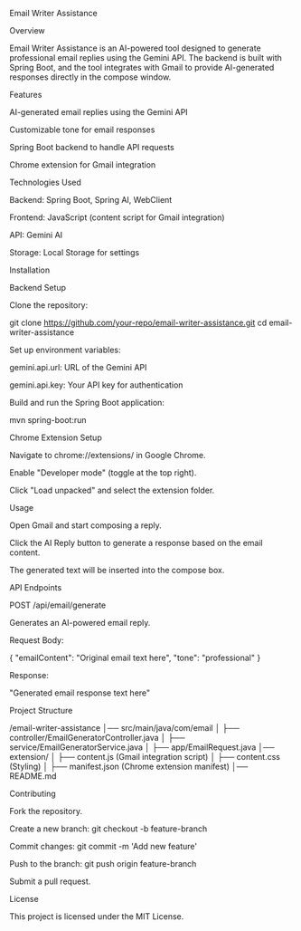 Email Writer Assistance

Overview

Email Writer Assistance is an AI-powered tool designed to generate professional email replies using the Gemini API. The backend is built with Spring Boot, and the tool integrates with Gmail to provide AI-generated responses directly in the compose window.

Features

AI-generated email replies using the Gemini API

Customizable tone for email responses

Spring Boot backend to handle API requests

Chrome extension for Gmail integration

Technologies Used

Backend: Spring Boot, Spring AI, WebClient

Frontend: JavaScript (content script for Gmail integration)

API: Gemini AI

Storage: Local Storage for settings

Installation

Backend Setup

Clone the repository:

git clone https://github.com/your-repo/email-writer-assistance.git
cd email-writer-assistance

Set up environment variables:

gemini.api.url: URL of the Gemini API

gemini.api.key: Your API key for authentication

Build and run the Spring Boot application:

mvn spring-boot:run

Chrome Extension Setup

Navigate to chrome://extensions/ in Google Chrome.

Enable "Developer mode" (toggle at the top right).

Click "Load unpacked" and select the extension folder.

Usage

Open Gmail and start composing a reply.

Click the AI Reply button to generate a response based on the email content.

The generated text will be inserted into the compose box.

API Endpoints

POST /api/email/generate

Generates an AI-powered email reply.

Request Body:

{
  "emailContent": "Original email text here",
  "tone": "professional"
}

Response:

"Generated email response text here"

Project Structure

/email-writer-assistance
│── src/main/java/com/email
│   ├── controller/EmailGeneratorController.java
│   ├── service/EmailGeneratorService.java
│   ├── app/EmailRequest.java
│── extension/
│   ├── content.js (Gmail integration script)
│   ├── content.css (Styling)
│   ├── manifest.json (Chrome extension manifest)
│── README.md

Contributing

Fork the repository.

Create a new branch: git checkout -b feature-branch

Commit changes: git commit -m 'Add new feature'

Push to the branch: git push origin feature-branch

Submit a pull request.

License

This project is licensed under the MIT License.


